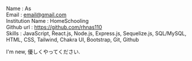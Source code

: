Name : As <br/>
Email : email@gmail.com <br/>
Institution Name : HomeSchooling <br/>
Github url : https://github.com/rhnas110 <br/>
Skills : JavaScript, React.js, Node.js, Express.js, Sequelize.js, SQL/MySQL, HTML, CSS, Tailwind, Chakra UI, Bootstrap, Git, Github <br/>

I'm new, 優しくやってください. <br/>